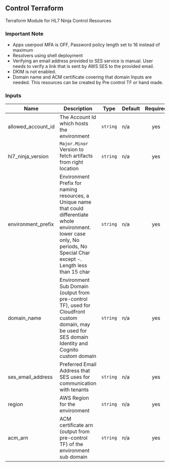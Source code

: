 ## Control Terraform
Terraform Module for HL7 Ninja Control Resources

### Important Note 
- Apps userpool MFA is OFF, Password policy length set to 16 instead of maximum
- Resolvers using shell deployment
- Verifying an email address provided to SES service is manual. User needs to verify a link that is sent by AWS SES to the provided email.
- DKIM is not enabled.
- Domain name and ACM certificate covering that domain Inputs are needed. This resources can be created by Pre control TF or hand made.

### Inputs

| Name | Description | Type | Default | Required |
|------|-------------|------|---------|:--------:|
| allowed\_account\_id | The Account Id which hosts the environment | `string` | n/a | yes |
| hl7\_ninja\_version | `Major.Minor` Version to fetch artifacts from right location | `string` | n/a | yes |
| environment_prefix | Environment Prefix for naming resources, a Unique name that could differentiate whole environment. lower case only, No periods, No Special Char except -. Length less than 15 char | `string` | n/a | yes |
| domain_name |Environment Sub Domain (output from pre-control TF), used for Cloudfront custom domain, may be used for SES domain Identity and Cognito custom domain | `string` | n/a | yes |
| ses_email_address | Preferred Email Address that SES uses for communication with tenants | `string` | n/a | yes |
| region | AWS Region for the environment | `string` | n/a | yes |
| acm_arn | ACM certificate arn (output from pre-control TF) of the environment sub domain | `string` | n/a | yes |